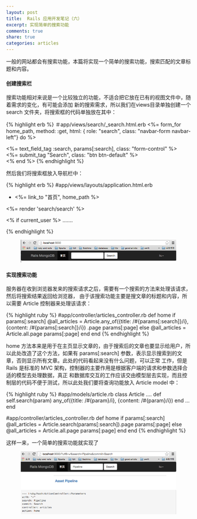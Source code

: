 ```yaml
---
layout: post
title:  Rails 应用开发笔记（六）
excerpt: 实现简单的搜索功能
comments: true
share: true
categories: articles
---
```


一般的网站都会有搜索功能，本篇将实现一个简单的搜索功能，搜索匹配的文章标题和内容。

#### 创建搜索栏

搜索功能相对来说是一个比较独立的功能，不适合把它放在已有的视图文件中，随着需求的变化，有可能会添加
新的搜索需求，所以我们在views目录单独创建一个 search 文件夹，将搜索框的代码单独放在其中：


{% highlight erb %}
＃app/views/search/_search.html.erb
<%= form_for home_path, method: :get, html: { role: "search", class: "navbar-form navbar-left"} do %>
  <div class="form-group">
     <%= text_field_tag :search, params[:search], class: "form-control" %>
  </div>

  <div class="form-group">
    <%= submit_tag "Search", class: "btn btn-default" %>
  </div>
<% end %>
{% endhighlight %}

然后我们将搜索框放入导航栏中：


{% highlight erb %}
#app/views/layouts/application.html.erb
<div class="collapse navbar-collapse" id="bs-example-navbar-collapse-1">
  <ul class="nav navbar-nav">
    <li class="active"><%= link_to "首页", home_path %></li>
  </ul>

  <%= render 'search/search' %>

  <% if current_user %>
  .......
</div>
{% endhighlight %}

<figure>
    <img src="/images/20150824-01.png">
</figure>

#### 实现搜索功能

服务器在收到浏览器发来的搜索请求之后，需要有一个搜索的方法来处理该请求，然后将搜索结果返回给浏览器，
由于该搜索功能主要是搜文章的标题和内容，所以需要 Article 控制器来处理该请求：

{% highlight ruby %}
#app/controller/articles_controller.rb
def home
  if params[:search]
    @all_articles = Article.any_of({title: /#{params[:search]}/i}, {content: /#{params[:search]}/i})
                           .page params[:page]
  else
    @all_articles = Article.all.page params[:page]
  end
end
{% endhighlight %}

home 方法本来是用于在主页显示文章的，由于搜索后的文章也要显示给用户，所以此处改造了这个方法，如果有
params[:search] 参数，表示显示搜索到的文章，否则显示所有文章。此处的代码看起来没有什么问题，可以正常
工作，但是 Rails 是标准的 MVC 架构，控制器的主要作用是根据客户端的请求和参数选择合适的模型去处理数据，真正
和数据库交互的工作应该交由模型层去实现，而且控制层的代码不便于测试，所以此处我们要将查询功能放入 Article
model 中：

{% highlight ruby %}
#app/models/article.rb
class Article
  ....
  def self.search(param)
    any_of({title: /#{param}/i}, {content: /#{param}/i})
  end
  ...
end

#app/controller/articles_controller.rb
def home
  if params[:search]
    @all_articles = Article.search(params[:search]).page params[:page]
  else
    @all_articles = Article.all.page params[:page]
  end
end
{% endhighlight %}

这样一来，一个简单的搜索功能就实现了

<figure>
    <img src="/images/20150824-02.png">
</figure>
